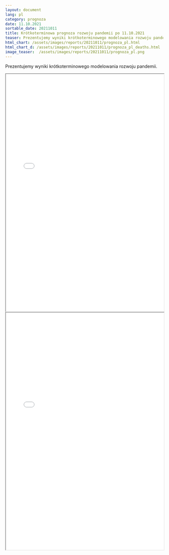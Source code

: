 ```yaml
---
layout: document
lang: pl
category: prognoza
date: 11.10.2021
sortable_date: 20211011
title: Krótkoterminowa prognoza rozwoju pandemii po 11.10.2021 
teaser: Prezentujemy wyniki krótkoterminowego modelowania rozwoju pandemii.
html_chart: /assets/images/reports/20211011/prognoza_pl.html
html_chart_d: /assets/images/reports/20211011/prognoza_pl_deaths.html
image_teaser:  /assets/images/reports/20211011/prognoza_pl.png
---
```


Prezentujemy wyniki krótkoterminowego modelowania rozwoju pandemii.

<div style="text-align: center" class="row 80%">
    <span class="image fit">
        <iframe src="{{ page.html_chart }}" alt="" style="width: 100%; height:54em;"></iframe>
    </span>
</div>

<div style="text-align: center" class="row 80%">
    <span class="image fit">
        <iframe src="{{ page.html_chart_d }}" alt="" style="width: 100%; height:54em;"></iframe>
    </span>
</div>
